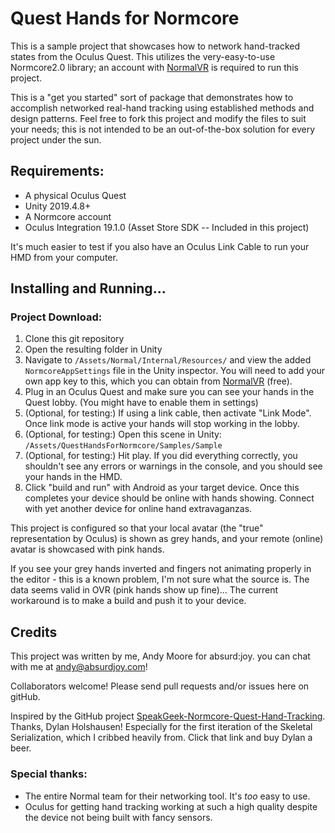 # Quest Hands for Normcore

This is a sample project that showcases how to network hand-tracked states from the Oculus Quest. This utilizes the very-easy-to-use Normcore2.0 library; an account with [NormalVR](http://normalvr.com) is required to run this project.

This is a "get you started" sort of package that demonstrates how to accomplish networked real-hand tracking using established methods and design patterns. Feel free to fork this project and modify the files to suit your needs; this is not intended to be an out-of-the-box solution for every project under the sun.

## Requirements:
- A physical Oculus Quest
- Unity 2019.4.8+
- A Normcore account
- Oculus Integration 19.1.0 (Asset Store SDK -- Included in this project)

It's much easier to test if you also have an Oculus Link Cable to run your HMD from your computer.

## Installing and Running...

### Project Download:
1. Clone this git repository
1. Open the resulting folder in Unity
1. Navigate to `/Assets/Normal/Internal/Resources/` and view the added `NormcoreAppSettings` file in the Unity inspector. You will need to add your own app key to this, which you can obtain from [NormalVR](http://NormalVR.com) (free).
1. Plug in an Oculus Quest and make sure you can see your hands in the Quest lobby. (You might have to enable them in settings)
1. (Optional, for testing:) If using a link cable, then activate "Link Mode". Once link mode is active your hands will stop working in the lobby.
1. (Optional, for testing:) Open this scene in Unity: `/Assets/QuestHandsForNormcore/Samples/Sample`
1. (Optional, for testing:) Hit play. If you did everything correctly, you shouldn't see any errors or warnings in the console, and you should see your hands in the HMD.
1. Click "build and run" with Android as your target device. Once this completes your device should be online with hands showing. Connect with yet another device for online hand extravaganzas.

This project is configured so that your local avatar (the "true" representation by Oculus) is shown as grey hands, and your remote (online) avatar is showcased with pink hands.

If you see your grey hands inverted and fingers not animating properly in the editor - this is a known problem, I'm not sure what the source is. The data seems valid in OVR (pink hands show up fine)... The current workaround is to make a build and push it to your device.

## Credits

This project was written by me, Andy Moore for absurd:joy. you can chat with me at [andy@absurdjoy.com](mailto:andy@abusrdjoy.com)!

Collaborators welcome! Please send pull requests and/or issues here on gitHub.

Inspired by the GitHub project [SpeakGeek-Normcore-Quest-Hand-Tracking](https://github.com/dylanholshausen/SpeakGeek-Normcore-Quest-Hand-Tracking). Thanks, Dylan Holshausen! Especially for the first iteration of the Skeletal Serialization, which I cribbed heavily from. Click that link and buy Dylan a beer.

### Special thanks:
- The entire Normal team for their networking tool. It's _too_ easy to use.
- Oculus for getting hand tracking working at such a high quality despite the device not being built with fancy sensors.

